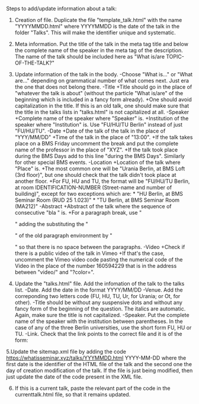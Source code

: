 Steps to add/update information about a talk:
1. Creation of file. Duplicate the file "template_talk.html" with the name "YYYYMMDD.html" where YYYYMMDD is the date of the talk in the folder "Talks". This will make the identifier unique and systematic.

2. Meta information. Put the title of the talk in the meta tag title and below the complete name of the speaker in the meta tag of the description. The name of the talk should be included here as "What is/are TOPIC-OF-THE-TALK?"

3. Update information of the talk in the body.
-Choose "What is..." or "What are..." depending on grammatical number of what comes next. Just era the one that does not belong there.
-Title
	+Title should go in the place of "whatever the talk is about" (without the particle "What is/are" of the beginning which is included in a fancy form already).
	+One should avoid capitalization in the title. If this is an old talk, one should make sure that the title in the talks lists in "talks.html" is not capitalized at all.
-Speaker
	+Complete name of the speaker where "Speaker" is.
	+Institution of the speaker where "Institution" is. Use "FU/HU/TU Berlin" instead of just "FU/HU/TU".
-Date
	+Date of the talk of the talk in the place of "YYY/MM/DD"
	+Time of the talk in the place of "13:00".
	+If the talk takes place on a BMS Friday uncomment the break and put the complete name of the professor in the place of "XYZ".
	+If the talk took place during the BMS Days add to this line "during the BMS Days". Similarly for other special BMS events.
-Location
	+Location of the talk where "Place" is.
	+The most common one will be "Urania Berlin, at BMS Loft (3rd floor)", but one should check that the talk didn't took place at another floor.
	+For FU, HU and TU, the format will be "FU/HU/TU Berlin, at room IDENTIFICATION-NUMBER (Street-name and number of building)", except for two exceptions which are:
		* "HU Berlin, at BMS Seminar Room (RUD 25 1.023)"
		* "TU Berlin, at BMS Seminar Room (MA212)"
-Abstract
	+Abstract of the talk where the sequence of consecutive "bla " is.
	+For a paragraph break, use "</p><p>" adding the substituting the "<p>" of the old paragraph environment by "<p style="margin:0;">" so that there is no space between the paragraphs.
-Video
	+Check if there is a public video of the talk in Vimeo
	+If that's the case, uncomment the Vimeo video code pasting the numerical code of the Video in the place of the number 160594229 that is in the address between "video/" and "?color=".

4. Update the "talks.html" file. Add the infomation of the talk to the talks list.
-Date. Add the date in the format YYYY/MM/DD
-Venue. Add the correponding two letters code (FU, HU, TU, Ur, for Urania; or Ot, for other).
-Title should be without any suspensive dots and without any fancy form of the beginning of the question. The italics are automatic. Again, make sure the title is not capitalized.
-Speaker. Put the complete name of the speaker with the institution between parentheses. In the case of any of the three Berlin universities, use the short form FU, HU or TU.
-Link. Check that the link points to the correct file and it is of the form:
	<a href="talks/YYYYMMDD.html" class="fas fa-link"></a>

5.Update the sitemap.xml file by adding the code
<url>
<loc>https://whatisseminar.xyz/talks/YYYMMDD.html</loc>
<lastmod>YYYY-MM-DD</lastmod>
</url>
where the first date is the identifier of the HTML file of the talk and the second one the day of creation modification of the talk. If the file is just being modified, then just update the date of the code present in the XML file.

6. If this is a current talk, paste the relevant part of the code in the currenttalk.html file, so that it remains updated.
